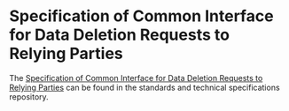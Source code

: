 # Specification of Common Interface for Data Deletion Requests to Relying Parties

The [Specification of Common Interface for Data Deletion Requests to Relying Parties](https://github.com/eu-digital-identity-wallet/eudi-doc-standards-and-technical-specifications/blob/main/docs/technical-specifications/ts7-common-interface-for-data-deletion-request.md) can be found in the standards and technical specifications repository.

